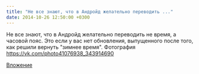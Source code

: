 ```yaml
---
title: "Не все знают, что в Андройд желательно переводить ..."
date: 2014-10-26 12:50:00 +0300
---
```


Не все знают, что в Андройд желательно переводить не время, а часовой пояс. Это если у вас нет обновления, выпущенного после того, как решили вернуть "зимнее время".
Фотография
https://vk.com/photo41076938_343914690

[Вложение](https://vk.com/photo41076938_343914690)
